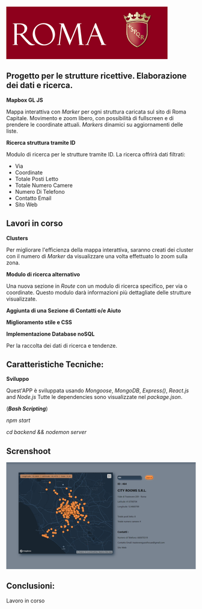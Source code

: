 ![App Screenshot](./Screenshot1.png "Screenshot")

Progetto per le strutture ricettive. Elaborazione dei dati e ricerca.
---

**Mapbox GL JS**

Mappa interattiva con *Marker* per ogni struttura caricata sul sito di Roma Capitale.
Movimento e zoom libero, con possibilità di fullscreen e di prendere le coordinate attuali.
*Markers* dinamici su aggiornamenti delle liste.

**Ricerca struttura tramite ID**

Modulo di ricerca per le strutture tramite ID.
La ricerca offrirà dati filtrati:
* Via
* Coordinate
* Totale Posti Letto
* Totale Numero Camere
* Numero Di Telefono
* Contatto Email
* Sito Web

Lavori in corso
---

**Clusters**

Per migliorare l'efficienza della mappa interattiva, saranno creati dei cluster con il numero di *Marker* da visualizzare
una volta effettuato lo zoom sulla zona.

**Modulo di ricerca alternativo**

Una nuova sezione in *Route* con un modulo di ricerca specifico, per via o coordinate.
Questo modulo darà informazioni più dettagliate delle strutture visualizzate.

**Aggiunta di una Sezione di Contatti o/e Aiuto**

**Miglioramento stile e CSS**

**Implementazione Database noSQL**

Per la raccolta dei dati di ricerca e tendenze.

Caratteristiche Tecniche:
---

**Sviluppo**

Quest'APP è sviluppata usando *Mongoose*, *MongoDB*, *Express()*, *React.js* and *Node.js*
Tutte le dependencies sono visualizzate nel *package.json*.

(***Bash Scripting***)

*npm start*

*cd backend && nodemon server*

Screnshoot
---

![App Screenshot](./Screenshot2.png "Screenshot")

Conclusioni:
---

Lavoro in corso
